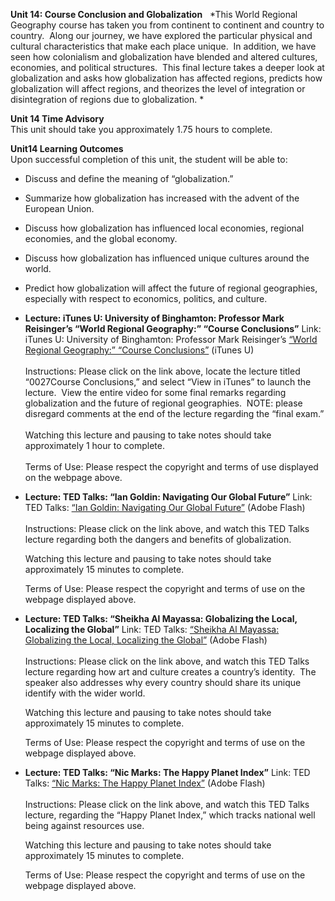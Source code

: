 **Unit 14: Course Conclusion and Globalization** <span id="14"></span> 
*This World Regional Geography course has taken you from continent to
continent and country to country.  Along our journey, we have explored
the particular physical and cultural characteristics that make each
place unique.  In addition, we have seen how colonialism and
globalization have blended and altered cultures, economies, and
political structures.  This final lecture takes a deeper look at
globalization and asks how globalization has affected regions, predicts
how globalization will affect regions, and theorizes the level of
integration or disintegration of regions due to globalization. *

**Unit 14 Time Advisory**  
This unit should take you approximately 1.75 hours to complete.

**Unit14 Learning Outcomes**  
Upon successful completion of this unit, the student will be able to:  
-   Discuss and define the meaning of “globalization.”
-   Summarize how globalization has increased with the advent of the
    European Union.
-   Discuss how globalization has influenced local economies, regional
    economies, and the global economy.
-   Discuss how globalization has influenced unique cultures around the
    world.
-   Predict how globalization will affect the future of regional
    geographies, especially with respect to economics, politics, and
    culture.

-   **Lecture: iTunes U: University of Binghamton: Professor Mark
    Reisinger’s “World Regional Geography:” “Course Conclusions”**
    Link: iTunes U: University of Binghamton: Professor Mark Reisinger’s
    [“World Regional Geography:” “Course
    Conclusions”](http://itunes.apple.com/itunes-u/geog151-world-regional-geography/id393916918?mt=2)
    (iTunes U)  
        
     Instructions: Please click on the link above, locate the lecture
    titled “0027Course Conclusions,” and select “View in iTunes” to
    launch the lecture.  View the entire video for some final remarks
    regarding globalization and the future of regional geographies.
     NOTE: please disregard comments at the end of the lecture regarding
    the “final exam.”  
        
     Watching this lecture and pausing to take notes should take
    approximately 1 hour to complete.  
        
     Terms of Use: Please respect the copyright and terms of use
    displayed on the webpage above.

-   **Lecture: TED Talks: “Ian Goldin: Navigating Our Global Future”**
    Link: TED Talks: [“Ian Goldin: Navigating Our Global
    Future”](http://www.ted.com/talks/lang/en/ian_goldin_navigating_our_global_future.html)
    (Adobe Flash)  
        
     Instructions: Please click on the link above, and watch this TED
    Talks lecture regarding both the dangers and benefits of
    globalization.  
      
     Watching this lecture and pausing to take notes should take
    approximately 15 minutes to complete.  
      
     Terms of Use: Please respect the copyright and terms of use on the
    webpage displayed above.

-   **Lecture: TED Talks: “Sheikha Al Mayassa: Globalizing the Local,
    Localizing the Global”**
    Link: TED Talks: [“Sheikha Al Mayassa: Globalizing the Local,
    Localizing the
    Global”](http://www.ted.com/talks/lang/en/sheikha_al_mayassa_globalizing_the_local_localizing_the_global.html)
    (Adobe Flash)  
        
     Instructions: Please click on the link above, and watch this TED
    Talks lecture regarding how art and culture creates a country’s
    identity.  The speaker also addresses why every country should share
    its unique identify with the wider world.  
      
     Watching this lecture and pausing to take notes should take
    approximately 15 minutes to complete.  
      
     Terms of Use: Please respect the copyright and terms of use on the
    webpage displayed above.

-   **Lecture: TED Talks: “Nic Marks: The Happy Planet Index”**
    Link: TED Talks: [“Nic Marks: The Happy Planet
    Index”](http://www.ted.com/talks/lang/en/nic_marks_the_happy_planet_index.html)
    (Adobe Flash)  
        
     Instructions: Please click on the link above, and watch this TED
    Talks lecture, regarding the “Happy Planet Index,” which tracks
    national well being against resources use.  
      
     Watching this lecture and pausing to take notes should take
    approximately 15 minutes to complete.  
      
     Terms of Use: Please respect the copyright and terms of use on the
    webpage displayed above.  
      


